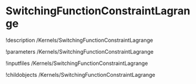 <!-- MOOSE Documentation Stub: Remove this when content is added. -->

# SwitchingFunctionConstraintLagrange
!description /Kernels/SwitchingFunctionConstraintLagrange

!parameters /Kernels/SwitchingFunctionConstraintLagrange

!inputfiles /Kernels/SwitchingFunctionConstraintLagrange

!childobjects /Kernels/SwitchingFunctionConstraintLagrange
